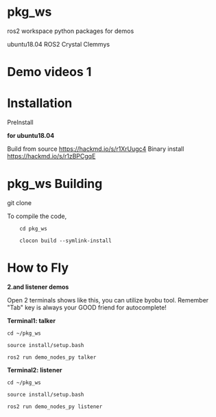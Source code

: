 pkg_ws
===
ros2 workspace python packages for demos

ubuntu18.04 ROS2 Crystal Clemmys 

Demo videos 1
===



Installation
===

PreInstall

**for ubuntu18.04**

Build from source https://hackmd.io/s/r1XrUugc4
Binary install https://hackmd.io/s/r1zBPCgqE


**pkg_ws** 
Building
========

git clone 


To compile the code, 
```
    cd pkg_ws
    
    clocon build --symlink-install
```
How to Fly
========

**2.and listener demos**


Open 2 terminals shows like this, you can utilize byobu tool.
Remember "Tab" key is always your GOOD friend for autocomplete!

**Terminal1: talker**
```
cd ~/pkg_ws

source install/setup.bash

ros2 run demo_nodes_py talker
```
**Terminal2: listener**

```
cd ~/pkg_ws

source install/setup.bash

ros2 run demo_nodes_py listener
```
